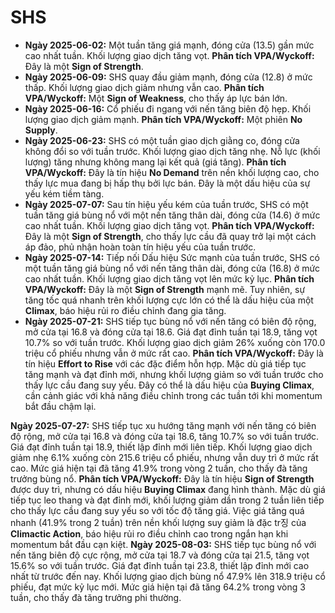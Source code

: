 # SHS

- **Ngày 2025-06-02:** Một tuần tăng giá mạnh, đóng cửa (13.5) gần mức cao nhất tuần. Khối lượng giao dịch tăng vọt. **Phân tích VPA/Wyckoff:** Đây là một **Sign of Strength**.
- **Ngày 2025-06-09:** SHS quay đầu giảm mạnh, đóng cửa (12.8) ở mức thấp. Khối lượng giao dịch giảm nhưng vẫn cao. **Phân tích VPA/Wyckoff:** Một **Sign of Weakness**, cho thấy áp lực bán lớn.
- **Ngày 2025-06-16:** Cổ phiếu đi ngang với nến tăng biên độ hẹp. Khối lượng giao dịch giảm mạnh. **Phân tích VPA/Wyckoff:** Một phiên **No Supply**.
- **Ngày 2025-06-23:** SHS có một tuần giao dịch giằng co, đóng cửa không đổi so với tuần trước. Khối lượng giao dịch tăng nhẹ. Nỗ lực (khối lượng) tăng nhưng không mang lại kết quả (giá tăng). **Phân tích VPA/Wyckoff:** Đây là tín hiệu **No Demand** trên nền khối lượng cao, cho thấy lực mua đang bị hấp thụ bởi lực bán. Đây là một dấu hiệu của sự yếu kém tiềm tàng.
- **Ngày 2025-07-07:** Sau tín hiệu yếu kém của tuần trước, SHS có một tuần tăng giá bùng nổ với một nến tăng thân dài, đóng cửa (14.6) ở mức cao nhất tuần. Khối lượng giao dịch tăng vọt. **Phân tích VPA/Wyckoff:** Đây là một **Sign of Strength**, cho thấy lực cầu đã quay trở lại một cách áp đảo, phủ nhận hoàn toàn tín hiệu yếu của tuần trước.
- **Ngày 2025-07-14:** Tiếp nối Dấu hiệu Sức mạnh của tuần trước, SHS có một tuần tăng giá bùng nổ với nến tăng thân dài, đóng cửa (16.8) ở mức cao nhất tuần. Khối lượng giao dịch tăng vọt lên mức kỷ lục. **Phân tích VPA/Wyckoff:** Đây là một **Sign of Strength** mạnh mẽ. Tuy nhiên, sự tăng tốc quá nhanh trên khối lượng cực lớn có thể là dấu hiệu của một **Climax**, báo hiệu rủi ro điều chỉnh đang gia tăng.
- **Ngày 2025-07-21:** SHS tiếp tục bùng nổ với nến tăng có biên độ rộng, mở cửa tại 16.8 và đóng cửa tại 18.6. Giá đạt đỉnh tuần tại 18.9, tăng vọt 10.7% so với tuần trước. Khối lượng giao dịch giảm 26% xuống còn 170.0 triệu cổ phiếu nhưng vẫn ở mức rất cao. **Phân tích VPA/Wyckoff:** Đây là tín hiệu **Effort to Rise** với các đặc điểm hỗn hợp. Mặc dù giá tiếp tục tăng mạnh và đạt đỉnh mới, nhưng khối lượng giảm so với tuần trước cho thấy lực cầu đang suy yếu. Đây có thể là dấu hiệu của **Buying Climax**, cần cảnh giác với khả năng điều chỉnh trong các tuần tới khi momentum bắt đầu chậm lại.


**Ngày 2025-07-27:** SHS tiếp tục xu hướng tăng mạnh với nến tăng có biên độ rộng, mở cửa tại 16.8 và đóng cửa tại 18.6, tăng 10.7% so với tuần trước. Giá đạt đỉnh tuần tại 18.9, thiết lập đỉnh mới liên tiếp. Khối lượng giao dịch giảm nhẹ 6.1% xuống còn 215.6 triệu cổ phiếu, nhưng vẫn duy trì ở mức rất cao. Mức giá hiện tại đã tăng 41.9% trong vòng 2 tuần, cho thấy đà tăng trưởng bùng nổ. **Phân tích VPA/Wyckoff:** Đây là tín hiệu **Sign of Strength** được duy trì, nhưng có dấu hiệu **Buying Climax** đang hình thành. Mặc dù giá tiếp tục leo thang và đạt đỉnh mới, khối lượng giảm dần trong 2 tuần liên tiếp cho thấy lực cầu đang suy yếu so với tốc độ tăng giá. Việc giá tăng quá nhanh (41.9% trong 2 tuần) trên nền khối lượng suy giảm là đặc tr징 của **Climactic Action**, báo hiệu rủi ro điều chỉnh cao trong ngắn hạn khi momentum bắt đầu cạn kiệt.
**Ngày 2025-08-03:** SHS tiếp tục bùng nổ với nến tăng biên độ cực rộng, mở cửa tại 18.7 và đóng cửa tại 21.5, tăng vọt 15.6% so với tuần trước. Giá đạt đỉnh tuần tại 23.8, thiết lập đỉnh mới cao nhất từ trước đến nay. Khối lượng giao dịch bùng nổ 47.9% lên 318.9 triệu cổ phiếu, đạt mức kỷ lục mới. Mức giá hiện tại đã tăng 64.2% trong vòng 3 tuần, cho thấy đà tăng trưởng phi thường.
